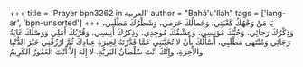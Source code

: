 +++
title = 'Prayer bpn3262 in العربية'
author = "Bahá'u'lláh"
tags = ['lang-ar', 'bpn-unsorted']
+++
يَا مَنْ وَجْهُكُ كَعْبَتِي، وَجَمالُكَ حَرَمي، وَشَطْرُكَ مَطْلَبي، وَذِكْرُكَ رَجائِي، وَحُبُّكَ مُؤنِسِي، وَعِشْقُكَ مُوجِدِي، وَذِكرُكَ أَنِيسِي، وَقُرْبُكَ أَمَلِي وَوَصْلُكَ غَايَةُ رَجَائِي وَمُنْتَهى مَطْلَبِي، أَسْأَلُكَ بِأَنْ لا تُخَيَّبَنِي عَمَّا قَدَّرْتَهُ لِخِيرَةِ عِبادِكَ ثُمَّ ارْزُقْنِي خَيْرَ الدُّنْيا والآَخِرَةِ، وإِنَّكَ أَنْتَ سُلْطانُ البَريَّةِ. لا إِلهَ إِلاَّ أَنْتَ الغَفُورُ الكَرِيمُ.
